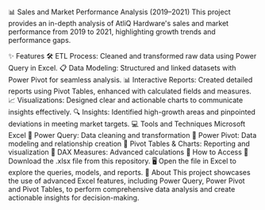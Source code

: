 📊 Sales and Market Performance Analysis (2019–2021)
This project provides an in-depth analysis of AtliQ Hardware's sales and market performance from 2019 to 2021, highlighting growth trends and performance gaps.

✨ Features
🛠️ ETL Process: Cleaned and transformed raw data using Power Query in Excel.
📋 Data Modeling: Structured and linked datasets with Power Pivot for seamless analysis.
📊 Interactive Reports: Created detailed reports using Pivot Tables, enhanced with calculated fields and measures.
📈 Visualizations: Designed clear and actionable charts to communicate insights effectively.
🔍 Insights: Identified high-growth areas and pinpointed deviations in meeting market targets.
💻 Tools and Techniques
Microsoft Excel
📌 Power Query: Data cleaning and transformation
📌 Power Pivot: Data modeling and relationship creation
📌 Pivot Tables & Charts: Reporting and visualization
📌 DAX Measures: Advanced calculations
🚀 How to Access
🔽 Download the .xlsx file from this repository.
🖥️ Open the file in Excel to explore the queries, models, and reports.
📢 About
This project showcases the use of advanced Excel features, including Power Query, Power Pivot and Pivot Tables, to perform comprehensive data analysis and create actionable insights for decision-making.
